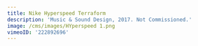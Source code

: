 ```yaml
---
title: Nike Hyperspeed Terraform
description: 'Music & Sound Design, 2017. Not Commissioned.'
image: /cms/images/HYperspeed 1.png
vimeoID: '222892696'
---
```









